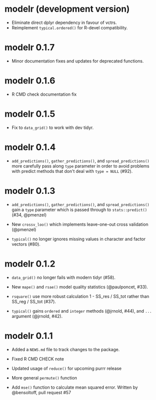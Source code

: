 # modelr (development version)

* Eliminate direct dplyr dependency in favour of vctrs.
* Reimplement `typical.ordered()` for R-devel compatibility.

# modelr 0.1.7

* Minor documentation fixes and updates for deprecated functions.

# modelr 0.1.6

* R CMD check documentation fix

# modelr 0.1.5

* Fix to `data_grid()` to work with dev tidyr.

# modelr 0.1.4

* `add_predictions()`, `gather_predictions()`, and `spread_predictions()` 
  more carefully pass along `type` parameter in order to avoid problems with
  predict methods that don't deal with `type = NULL` (#92).

# modelr 0.1.3

* `add_predictions()`, `gather_predictions()`, and `spread_predictions()` 
  gain a `type` parameter which is passed through to `stats::predict()`
  (#34, @pmenzel)

* New `crossv_loo()` which implements leave-one-out cross validation (@pmenzel)

* `typical()` no longer ignores missing values in character and factor vectors
  (#80).

# modelr 0.1.2

* `data_grid()` no longer fails with modern tidyr (#58).

* New `mape()` and `rsae()` model quality statistics (@paulponcet, #33).

* `rsquare()` use more robust calculation 1 - SS_res / SS_tot rather 
  than SS_reg / SS_tot (#37).

* `typical()` gains `ordered` and `integer` methods (@jrnold, #44), 
  and `...` argument (@jrnold, #42).

# modelr 0.1.1

* Added a `NEWS.md` file to track changes to the package.

* Fixed R CMD CHECK note

* Updated usage of `reduce()` for upcoming purrr release

* More general `permute()` function

* Add `mse()` function to calculate mean squared error. Written by @bensoltoff, pull request #57
